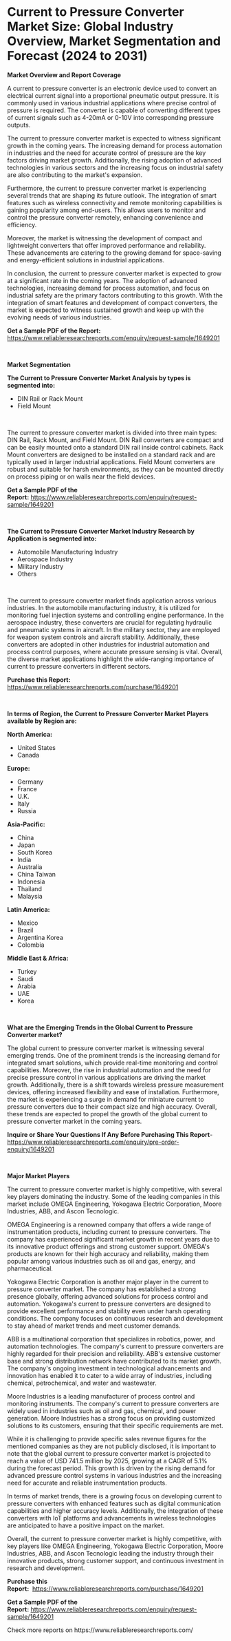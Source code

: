 <p><h1>Current to Pressure Converter Market Size: Global Industry Overview, Market Segmentation and Forecast (2024 to 2031)</h1></p><p><strong>Market Overview and Report Coverage</strong></p>
<p><p>A current to pressure converter is an electronic device used to convert an electrical current signal into a proportional pneumatic output pressure. It is commonly used in various industrial applications where precise control of pressure is required. The converter is capable of converting different types of current signals such as 4-20mA or 0-10V into corresponding pressure outputs.</p><p>The current to pressure converter market is expected to witness significant growth in the coming years. The increasing demand for process automation in industries and the need for accurate control of pressure are the key factors driving market growth. Additionally, the rising adoption of advanced technologies in various sectors and the increasing focus on industrial safety are also contributing to the market's expansion.</p><p>Furthermore, the current to pressure converter market is experiencing several trends that are shaping its future outlook. The integration of smart features such as wireless connectivity and remote monitoring capabilities is gaining popularity among end-users. This allows users to monitor and control the pressure converter remotely, enhancing convenience and efficiency.</p><p>Moreover, the market is witnessing the development of compact and lightweight converters that offer improved performance and reliability. These advancements are catering to the growing demand for space-saving and energy-efficient solutions in industrial applications.</p><p>In conclusion, the current to pressure converter market is expected to grow at a significant rate in the coming years. The adoption of advanced technologies, increasing demand for process automation, and focus on industrial safety are the primary factors contributing to this growth. With the integration of smart features and development of compact converters, the market is expected to witness sustained growth and keep up with the evolving needs of various industries.</p></p>
<p><strong>Get a Sample PDF of the Report:</strong> <a href="https://www.reliableresearchreports.com/enquiry/request-sample/1649201">https://www.reliableresearchreports.com/enquiry/request-sample/1649201</a></p>
<p>&nbsp;</p>
<p><strong>Market Segmentation</strong></p>
<p><strong>The Current to Pressure Converter Market Analysis by types is segmented into:</strong></p>
<p><ul><li>DIN Rail or Rack Mount</li><li>Field Mount</li></ul></p>
<p>&nbsp;</p>
<p><p>The current to pressure converter market is divided into three main types: DIN Rail, Rack Mount, and Field Mount. DIN Rail converters are compact and can be easily mounted onto a standard DIN rail inside control cabinets. Rack Mount converters are designed to be installed on a standard rack and are typically used in larger industrial applications. Field Mount converters are robust and suitable for harsh environments, as they can be mounted directly on process piping or on walls near the field devices.</p></p>
<p><strong>Get a Sample PDF of the Report:</strong>&nbsp;<a href="https://www.reliableresearchreports.com/enquiry/request-sample/1649201">https://www.reliableresearchreports.com/enquiry/request-sample/1649201</a></p>
<p>&nbsp;</p>
<p><strong>The Current to Pressure Converter Market Industry Research by Application is segmented into:</strong></p>
<p><ul><li>Automobile Manufacturing Industry</li><li>Aerospace Industry</li><li>Military Industry</li><li>Others</li></ul></p>
<p>&nbsp;</p>
<p><p>The current to pressure converter market finds application across various industries. In the automobile manufacturing industry, it is utilized for monitoring fuel injection systems and controlling engine performance. In the aerospace industry, these converters are crucial for regulating hydraulic and pneumatic systems in aircraft. In the military sector, they are employed for weapon system controls and aircraft stability. Additionally, these converters are adopted in other industries for industrial automation and process control purposes, where accurate pressure sensing is vital. Overall, the diverse market applications highlight the wide-ranging importance of current to pressure converters in different sectors.</p></p>
<p><strong>Purchase this Report:</strong>&nbsp; <a href="https://www.reliableresearchreports.com/purchase/1649201">https://www.reliableresearchreports.com/purchase/1649201</a></p>
<p>&nbsp;</p>
<p><strong>In terms of Region, the Current to Pressure Converter Market Players available by Region are:</strong></p>
<p>
    <p> <strong> North America: </strong>
        <ul>
            <li>United States</li>
            <li>Canada</li>
        </ul>
        </p> 
    <p> <strong> Europe: </strong>
        <ul>
            <li>Germany</li>
            <li>France</li>
            <li>U.K.</li>
            <li>Italy</li>
            <li>Russia</li>
        </ul>
        </p> 
    <p> <strong> Asia-Pacific: </strong>
        <ul>
            <li>China</li>
            <li>Japan</li>
            <li>South Korea</li>
            <li>India</li>
            <li>Australia</li>
            <li>China Taiwan</li>
            <li>Indonesia</li>
            <li>Thailand</li>
            <li>Malaysia</li>
        </ul>
        </p> 
    <p> <strong> Latin America: </strong>
        <ul>
            <li>Mexico</li>
            <li>Brazil</li>
            <li>Argentina Korea</li>
            <li>Colombia</li>
        </ul>
        </p> 
    <p> <strong> Middle East & Africa: </strong>
        <ul>
            <li>Turkey</li>
            <li>Saudi</li>
            <li>Arabia</li>
            <li>UAE</li>
            <li>Korea</li>
        </ul>
    </p>
    </p>
<p>&nbsp;</p>
<p><strong>What are the Emerging Trends in the Global Current to Pressure Converter market?</strong></p>
<p><p>The global current to pressure converter market is witnessing several emerging trends. One of the prominent trends is the increasing demand for integrated smart solutions, which provide real-time monitoring and control capabilities. Moreover, the rise in industrial automation and the need for precise pressure control in various applications are driving the market growth. Additionally, there is a shift towards wireless pressure measurement devices, offering increased flexibility and ease of installation. Furthermore, the market is experiencing a surge in demand for miniature current to pressure converters due to their compact size and high accuracy. Overall, these trends are expected to propel the growth of the global current to pressure converter market in the coming years.</p></p>
<p><strong>Inquire or Share Your Questions If Any Before Purchasing This Report</strong>- <a href="https://www.reliableresearchreports.com/enquiry/pre-order-enquiry/1649201">https://www.reliableresearchreports.com/enquiry/pre-order-enquiry/1649201</a></p>
<p>&nbsp;</p>
<p><strong>Major Market Players</strong></p>
<p><p>The current to pressure converter market is highly competitive, with several key players dominating the industry. Some of the leading companies in this market include OMEGA Engineering, Yokogawa Electric Corporation, Moore Industries, ABB, and Ascon Tecnologic.</p><p>OMEGA Engineering is a renowned company that offers a wide range of instrumentation products, including current to pressure converters. The company has experienced significant market growth in recent years due to its innovative product offerings and strong customer support. OMEGA's products are known for their high accuracy and reliability, making them popular among various industries such as oil and gas, energy, and pharmaceutical. </p><p>Yokogawa Electric Corporation is another major player in the current to pressure converter market. The company has established a strong presence globally, offering advanced solutions for process control and automation. Yokogawa's current to pressure converters are designed to provide excellent performance and stability even under harsh operating conditions. The company focuses on continuous research and development to stay ahead of market trends and meet customer demands.</p><p>ABB is a multinational corporation that specializes in robotics, power, and automation technologies. The company's current to pressure converters are highly regarded for their precision and reliability. ABB's extensive customer base and strong distribution network have contributed to its market growth. The company's ongoing investment in technological advancements and innovation has enabled it to cater to a wide array of industries, including chemical, petrochemical, and water and wastewater.</p><p>Moore Industries is a leading manufacturer of process control and monitoring instruments. The company's current to pressure converters are widely used in industries such as oil and gas, chemical, and power generation. Moore Industries has a strong focus on providing customized solutions to its customers, ensuring that their specific requirements are met.</p><p>While it is challenging to provide specific sales revenue figures for the mentioned companies as they are not publicly disclosed, it is important to note that the global current to pressure converter market is projected to reach a value of USD 741.5 million by 2025, growing at a CAGR of 5.1% during the forecast period. This growth is driven by the rising demand for advanced pressure control systems in various industries and the increasing need for accurate and reliable instrumentation products.</p><p>In terms of market trends, there is a growing focus on developing current to pressure converters with enhanced features such as digital communication capabilities and higher accuracy levels. Additionally, the integration of these converters with IoT platforms and advancements in wireless technologies are anticipated to have a positive impact on the market.</p><p>Overall, the current to pressure converter market is highly competitive, with key players like OMEGA Engineering, Yokogawa Electric Corporation, Moore Industries, ABB, and Ascon Tecnologic leading the industry through their innovative products, strong customer support, and continuous investment in research and development.</p></p>
<p><strong>Purchase this Report:</strong>&nbsp;&nbsp;<a href="https://www.reliableresearchreports.com/purchase/1649201">https://www.reliableresearchreports.com/purchase/1649201</a></p>
<p></p>
<p><strong>Get a Sample PDF of the Report:</strong>&nbsp;<a href="https://www.reliableresearchreports.com/enquiry/request-sample/1649201">https://www.reliableresearchreports.com/enquiry/request-sample/1649201</a></p>
<p>Check more reports on https://www.reliableresearchreports.com/</p>